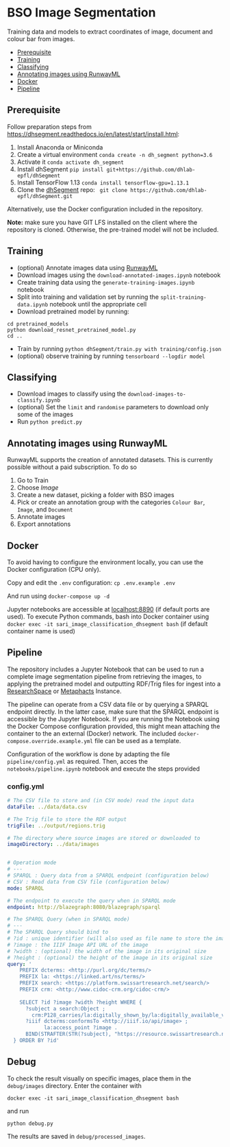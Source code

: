 # BSO Image Segmentation

Training data and models to extract coordinates of image, document and colour bar from images.

  * [Prerequisite](#prerequisite)
  * [Training](#training)
  * [Classifying](#classifying)
  * [Annotating images using RunwayML](#annotating-images-using-runwayml)
  * [Docker](#docker)
  * [Pipeline](#pipeline)


## Prerequisite

Follow preparation steps from https://dhsegment.readthedocs.io/en/latest/start/install.html:

1. Install Anaconda or Miniconda
2. Create a virtual environment
`conda create -n dh_segment python=3.6`
3. Activate it
`conda activate dh_segment`
4. Install dhSegment
`pip install git+https://github.com/dhlab-epfl/dhSegment`
5. Install TensorFlow 1.13
`conda install tensorflow-gpu=1.13.1`
6. Clone the [dhSegment](https://github.com/dhlab-epfl/dhSegment) repo:
` git clone https://github.com/dhlab-epfl/dhSegment.git`

Alternatively, use the Docker configuration included in the repository.

**Note:** make sure you have GIT LFS installed on the client where the repository is cloned. Otherwise, the pre-trained model will not be included.

## Training

- (optional) Annotate images data using [RunwayML](https://runwayml.com/)
- Download images using the `download-annotated-images.ipynb` notebook
- Create training data using the `generate-training-images.ipynb` notebook
- Split into training and validation set by running the `split-training-data.ipynb` notebook until the appropriate cell
- Download pretrained model by running:
```
cd pretrained_models
python download_resnet_pretrained_model.py
cd ..
```
- Train by running `python dhSegment/train.py with training/config.json`
- (optional) observe training by running `tensorboard --logdir model`

## Classifying

- Download images to classify using the `download-images-to-classify.ipynb`
- (optional) Set the `limit` and `randomise` parameters to download only some of the images
- Run `python predict.py`

## Annotating images using RunwayML

RunwayML supports the creation of annotated datasets. This is currently possible without a paid subscription. To do so

1. Go to Train
2. Choose _Image_
3. Create a new dataset, picking a folder with BSO images
4. Pick or create an annotation group with the categories `Colour Bar`, `Image`, and `Document`
5. Annotate images
6. Export annotations

## Docker

To avoid having to configure the environment locally, you can use the Docker configuration (CPU only).

Copy and edit the `.env` configuration: `cp .env.example .env`

And run using `docker-compose up -d`

Jupyter notebooks are accessible at [localhost:8890]() (if default ports are used). To execute Python commands, bash into Docker container using `docker exec -it sari_image_classification_dhsegment bash` (if default container name is used)

## Pipeline

The repository includes a Jupyter Notebook that can be used to run a complete image segmentation pipeline from retrieving the images, to applying the pretrained model and outputting RDF/Trig files for ingest into a [ResearchSpace](https://www.researchspace.org) or [Metaphacts](https://bitbucket.org/metaphacts/metaphacts-community) Instance.

The pipeline can operate from a CSV data file or by querying a SPARQL endpoint directly. In the latter case, make sure that the SPARQL endpoint is accessible by the Jupyter Notebook. If you are running the Notebook using the Docker Compose configuration provided, this might mean attaching the container to the an external (Docker) network. The included `docker-compose.override.example.yml` file can be used as a template.

Configuration of the workflow is done by adapting the file `pipeline/config.yml` as required. Then, acces the `notebooks/pipeline.ipynb` notebook and execute the steps provided 

### config.yml
```yaml
# The CSV file to store and (in CSV mode) read the input data
dataFile: ../data/data.csv

# The Trig file to store the RDF output
trigFile: ../output/regions.trig

# The directory where source images are stored or downloaded to
imageDirectory: ../data/images


# Operation mode
# ---
# SPARQL : Query data from a SPARQL endpoint (configuration below)
# CSV : Read data from CSV file (configuration below)
mode: SPARQL

# The endpoint to execute the query when in SPARQL mode
endpoint: http://blazegraph:8080/blazegraph/sparql

# The SPARQL Query (when in SPARQL mode)
# ---
# The SPARQL Query should bind to
# ?id : unique identifier (will also used as file name to store the images)
# ?image : the IIIF Image API URL of the image
# ?width : (optional) the width of the image in its original size
# ?height : (optional) the height of the image in its original size
query: '
    PREFIX dcterms: <http://purl.org/dc/terms/>
    PREFIX la: <https://linked.art/ns/terms/>
    PREFIX search: <https://platform.swissartresearch.net/search/>
    PREFIX crm: <http://www.cidoc-crm.org/cidoc-crm/>
    
    SELECT ?id ?image ?width ?height WHERE {
      ?subject a search:Object ;
        crm:P128_carries/la:digitally_shown_by/la:digitally_available_via ?iiif . 
      ?iiif dcterms:conformsTo <http://iiif.io/api/image> ;
            la:access_point ?image .
      BIND(STRAFTER(STR(?subject), "https://resource.swissartresearch.net/artwork/") as ?id)
  } ORDER BY ?id'
```

## Debug

To check the result visually on specific images, place them in the `debug/images` directory. Enter the container with

```
docker exec -it sari_image_classification_dhsegment bash
```

and run

```
python debug.py
```

The results are saved in `debug/processed_images`.